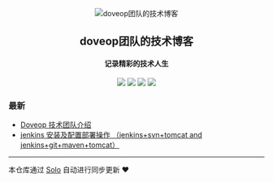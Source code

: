 <p align="center"><img alt="doveop团队的技术博客" src="https://static.b3log.org/images/brand/solo-32.png"></p><h2 align="center">
doveop团队的技术博客
</h2>

<h4 align="center">记录精彩的技术人生</h4>
<p align="center"><a title="doveop团队的技术博客" target="_blank" href="https://github.com/mason-roy/solo-blog"><img src="https://img.shields.io/github/last-commit/mason-roy/solo-blog.svg?style=flat-square&color=FF9900"></a>
<a title="GitHub repo size in bytes" target="_blank" href="https://github.com/mason-roy/solo-blog"><img src="https://img.shields.io/github/repo-size/mason-roy/solo-blog.svg?style=flat-square"></a>
<a title="Solo Version" target="_blank" href="https://github.com/b3log/solo/releases"><img src="https://img.shields.io/badge/solo-3.6.4-f1e05a.svg?style=flat-square&color=blueviolet"></a>
<a title="Hits" target="_blank" href="https://github.com/b3log/hits"><img src="https://hits.b3log.org/mason-roy/solo-blog.svg"></a></p>

### 最新

* [Doveop 技术团队介绍](http://blog.doveop.com/articles/2019/10/04/1570169675695.html)
* [jenkins 安装及配置部署操作 （jenkins+svn+tomcat  and  jenkins+git+maven+tomcat）](http://blog.doveop.com/articles/2019/10/04/1570156484758.html)



---

本仓库通过 [Solo](https://github.com/b3log/solo) 自动进行同步更新 ❤️ 
